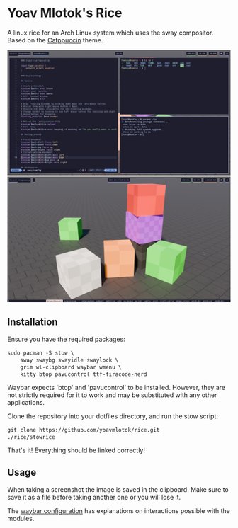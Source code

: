 # Yoav Mlotok's Rice
A linux rice for an Arch Linux system which uses the sway compositor. \
Based on the [Catppuccin](https://catppuccin.com) theme.

![usual-preview](previews/usual.png)
![menu-preview](previews/menu.png)

## Installation
Ensure you have the required packages:
```
sudo pacman -S stow \
    sway swaybg swayidle swaylock \
    grim wl-clipboard waybar wmenu \
    kitty btop pavucontrol ttf-firacode-nerd
```
Waybar expects 'btop' and 'pavucontrol' to be installed. However, they are not strictly required for it to work and may be substituted with any other applications.

Clone the repository into your dotfiles directory, and run the stow script:
```
git clone https://github.com/yoavmlotok/rice.git
./rice/stowrice
```

That's it! Everything should be linked correctly!

## Usage
When taking a screenshot the image is saved in the clipboard.
Make sure to save it as a file before taking another one or you will lose it.

The [waybar configuration](waybar/config.jsonc) has explanations on interactions possible with the modules.
